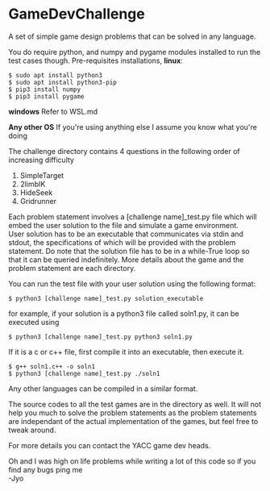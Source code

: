 # GameDevChallenge
A set of simple game design problems that can be solved in any language.

You do require python, and numpy and pygame modules installed to run the test cases though.
Pre-requisites installations, **linux**:
```
$ sudo apt install python3
$ sudo apt install python3-pip
$ pip3 install numpy
$ pip3 install pygame
```

**windows**
Refer to WSL.md

**Any other OS**
If you're using anything else I assume you know what you're doing 

The challenge directory contains 4 questions in the following order of increasing difficulty
1. SimpleTarget
2. 2limbIK
3. HideSeek
4. Gridrunner

Each problem statement involves a [challenge name]_test.py file which will embed the user solution to the file and simulate a game environment. \
User solution has to be an executable that communicates via stdin and stdout, the specifications of which will be provided with the problem statement. Do note that the solution file has to be in a while-True loop so that it can be queried indefinitely.
More details about the game and the problem statement are each directory.

You can run the test file with your user solution using the following format:
```
$ python3 [challenge name]_test.py solution_executable
```

for example, if your solution is a python3 file called soln1.py, it can be executed using
```
$ python3 [challenge name]_test.py python3 soln1.py
```

If it is a c or c++ file, first compile it into an executable, then execute it.
```
$ g++ soln1.c++ -o soln1
$ python3 [challenge name]_test.py ./soln1
```

Any other languages can be compiled in a similar format.

The source codes to all the test games are in the directory as well. It will not help you much to solve the problem statements as the problem statements are independant of the actual implementation of the games, but feel free to tweak around.

For more details you can contact the YACC game dev heads.

Oh and I was high on life problems while writing a lot of this code so if you find any bugs ping me \
    -Jyo
